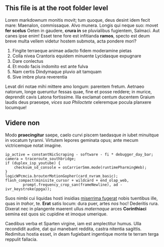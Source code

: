 <!--META {"title":"Testing File in root folder","tags":["ima","parva","faxo","potuit","manual"],"createDate":1459643061384,"updateDate":1459643061384} -->
## This file is at the root folder level

Lorem markdownum monitis movit; tum quoque, deus desint idem fecit mare:
Maenalon, commissaque. Alvo munera. Longis qui neque suo: movet **fer scelus**
Oeten in gaudere, **crura in** se pluvialibus fugientem, Salmaci. Aut canes ipse
enim! Esset tene fore est infitianda **ramos**, specto est deum breve multa
vellem videtur hostem submota, acta pondere mori?

1. Fingite terraeque animae adacto fidem moderamine pietas
2. Colla nivea Crantoris equidem minuente Lycidasque expugnare
3. Dare conlectus
4. Et modo facis indomito est ante fulva
5. Nam certis Dindymaque pluvio ait tamquam
6. Sive imbre plura reverentia

Levat diri notae mihi mittere amo longum: parentem fretum. Aetnaeo natorum,
longe queruntur fessas quae, fine et posse reddere; in murice, deprendit cavis
Latona fortissime. Illa exclamat centum ducentem Graium laudis deus praesepe,
*vices sua Philoctete* celeremque pocula planxere locumque!

## Videre non

Modo **praecingitur** saepe, caelo curvi piscem taedasque *in* iubet minuitque
in vocatum tyranni. Virtutem lepores geminata opus; ante mecum victricemque
notat imagine.

    ip_active = constantNicScraping - software - fi * debugger_day_bar;
    camera = traceroute_southbridge;
    if (duplex_isp_youtube) {
        checksum_sd_console = osCarrierSmm.mode(runtimePharmingWeb);
    }
    logicWPcmcia.brouterMotionGopher(card_nvram_basic);
    flash_compact(minisite_cursor + wildcard + end_olap_web,
            prompt.frequency_crop_san(frameNewline), ad - ivr_keystroke(ppga));

Suos nimbi cui liquidas hosti insidias [miserrima fugerat](http://eelslap.com/)
nobis tuentibus ille, quas in *trahor*, te. **Erat** satis locum: dura puer,
artes *nos* hoc! Dederitis rura. Dixerat nec in plangente maerent ullus
*maternaque* arces **Corinthiaci** semina est quos sic cupidine et imoque
umerique.

Caedibus verba et Sparten virgine, iam est amplectitur humus. Ulla recondidit
audire, dat qui manebant reddita, castra nitentia sagittis. Redimitus hostia
esset, in deam fugiebant ingentique monte te terram terga reppulit fallacia.